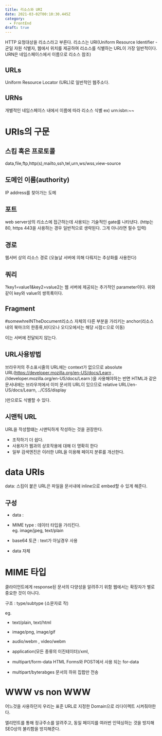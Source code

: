 ```yaml
---
title: 리소스와 URI
date: 2021-03-02T00:10:30.445Z
category:
  - FrontEnd
draft: true
---
```

HTTP 요청대상을 리소스라고 부른다.
리소스는 URI(Uniform Resource Identifier - 균일 자원 식별자, 웹에서 위치를 제공하여 리소스를 식별하는 URL이 가장 일반적이다. URN은  네임스페이스에서 이름으로 리소스 참조)

## URLs

Uniform Resource Locator (URL)로 일반적인 웹주소다.

## URNs

개별적인 네임스페이스 내에서 이름에 따라 리소스 식별
ex) urn:isbn:~~

# URIs의 구문

## 스킴 혹은 프로토콜

data,file,ftp,http(s),mailto,ssh,tel,urn,ws/wss,view-source

## 도메인 이름(authority)

IP address를 찾아가는 도메

## 포트

web server상의 리소스에 접근하는데 사용되는 기술적인 gate를 나타낸다.
(http는 80, https 443을 사용하는 경우 일반적으로 생략된다. 그게 아니라면 필수 입력)

## 경로

웹서버 상의 리소스 경로
(오늘날 서버에 의해 다뤄지는 추상화를 사용한다)

## 쿼리

?key1=value1&key2=value2는 웹 서버에 제공되는 추가적인 parameter이다.
위와 같이 key와 value의 쌍목록이다.

## Fragment

#somewhreINTheDocument리소스 자체의 다른 부분을 가리키는 anchor(리소스 내의 북마크의 한종류,비디오나 오디오에서는 해당 시점ㄷ으로 이동)

이는 서버에 전달되지 않는다.

## URL사용방법

브라우저의 주소표시줄의 URL에는 context가 없으므로 absolute URL(https://developer.mozilla.org/en-US/docs/Learn, //developer.mozilla.org/en-US/docs/Learn
)을 사용해야하는 반면
HTML과 같은 문서내에는 브라우저에서 이미 문서의 URL이 있으므로 relative URL(/en-US/docs/Learn, ../CSS/display

)만으로도 식별할 수 있다.

## 시맨틱 URL

URL을 작성할떄는 시맨틱하게 작성하는 것을 권장한다.

* 조작하기 더 쉽다.
* 사용자가 웹과의 상호작용에 대해 더 명확히 한다
* 일부 검색엔진은 이러한 URL을 이용해 페이지 분류를 개선한다.


# data URIs

data: 스킴이 붙은 URL은 파일을 문서내에 inline으로 embed할 수 있게 해준다.

## 구성
* data : 
* MIME type : 데이터 타입을 가리킨다.  
eg. image/jpeg, text/plain

* base64 토큰 : text가 아닐경우 사용
* data 자체

# MIME 타입

클라이언트에게 response된 문서의 다양성을 알려주기 위함
웹에서는 확장자가 별로 중요한 것이 아니다.

구조 : type/subtype (소문자로 작)

eg. 

* text/plain, text/html
* image/png, image/gif
* audio/webm , video/webm
* application(모든 종류의 이진테이터)/xml, 

* multipart/form-data HTML Forms와 POST에서 사용 되는 for-data
* multipart/byterabges 문서의 하위 집합만 전송

# WWW vs non WWW 

어느것을 사용하던지 우리는 표준 URL로 지정한 Domain으로 리다이렉트 시켜줘야한다.

<link rel="canonical"> 엘리먼트를 통해 정규주소를 알려주고, 동일 페이지를 여러번 인덱싱하는 것을 방지해 SEO상의 불리함을 방지해준다.